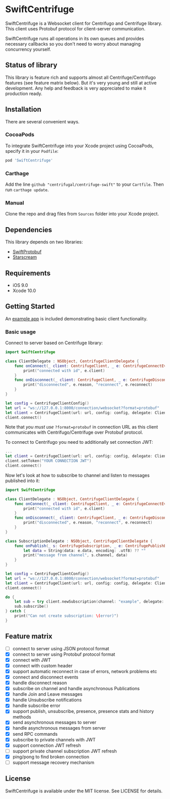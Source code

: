 # SwiftCentrifuge

SwiftCentrifuge is a Websocket client for Centrifugo and Centrifuge library. This client uses Protobuf protocol for client-server communication.

SwiftCentrifuge runs all operations in its own queues and provides necessary callbacks so you don't need to worry about managing concurrency yourself.

## Status of library

This library is feature rich and supports almost all Centrifuge/Centrifugo features (see feature matrix below). But it's very young and still at active development. Any help and feedback is very appreciated to make it production ready.

## Installation

There are several convenient ways.

### CocoaPods

To integrate SwiftCentrifuge into your Xcode project using CocoaPods, specify it in your `Podfile`:

```ruby
pod 'SwiftCentrifuge'
```

### Carthage

Add the line `github "centrifugal/centrifuge-swift"` to your `Cartfile`. Then run `carthage update`.

### Manual

Clone the repo and drag files from `Sources` folder into your Xcode project.

## Dependencies

This library depends on two libraries:

- [SwiftProtobuf](https://github.com/apple/swift-protobuf)
- [Starscream](https://github.com/daltoniam/Starscream)

## Requirements

- iOS 9.0
- Xcode 10.0

## Getting Started

An [example app](Demo) is included demonstrating basic client functionality.

### Basic usage

Connect to server based on Centrifuge library:

```swift
import SwiftCentrifuge

class ClientDelegate : NSObject, CentrifugeClientDelegate {
    func onConnect(_ client: CentrifugeClient, _ e: CentrifugeConnectEvent) {
        print("connected with id", e.client)
    }
    func onDisconnect(_ client: CentrifugeClient, _ e: CentrifugeDisconnectEvent) {
        print("disconnected", e.reason, "reconnect", e.reconnect)
    }
}

let config = CentrifugeClientConfig()
let url = "ws://127.0.0.1:8000/connection/websocket?format=protobuf"
let client = CentrifugeClient(url: url, config: config, delegate: ClientDelegate())
client.connect()
```

Note that *you must use* `?format=protobuf` in connection URL as this client communicates with Centrifugo/Centrifuge over Protobuf protocol.

To connect to Centrifugo you need to additionally set connection JWT:

```swift
...
let client = CentrifugeClient(url: url, config: config, delegate: ClientDelegate())
client.setToken("YOUR CONNECTION JWT")
client.connect()
```

Now let's look at how to subscribe to channel and listen to messages published into it:

```swift
import SwiftCentrifuge

class ClientDelegate : NSObject, CentrifugeClientDelegate {
    func onConnect(_ client: CentrifugeClient, _ e: CentrifugeConnectEvent) {
        print("connected with id", e.client)
    }
    func onDisconnect(_ client: CentrifugeClient, _ e: CentrifugeDisconnectEvent) {
        print("disconnected", e.reason, "reconnect", e.reconnect)
    }
}

class SubscriptionDelegate : NSObject, CentrifugeClientDelegate {
    func onPublish(_ s: CentrifugeSubscription, _ e: CentrifugePublishEvent) {
        let data = String(data: e.data, encoding: .utf8) ?? ""
        print("message from channel", s.channel, data)
    }
}

let config = CentrifugeClientConfig()
let url = "ws://127.0.0.1:8000/connection/websocket?format=protobuf"
let client = CentrifugeClient(url: url, config: config, delegate: ClientDelegate())
client.connect()

do {
    let sub = try client.newSubscription(channel: "example", delegate: SubscriptionDelegate())
    sub.subscribe()
} catch {
    print("Can not create subscription: \(error)")
}
```

## Feature matrix

- [ ] connect to server using JSON protocol format
- [x] connect to server using Protobuf protocol format
- [x] connect with JWT
- [x] connect with custom header
- [x] support automatic reconnect in case of errors, network problems etc
- [x] connect and disconnect events
- [x] handle disconnect reason
- [x] subscribe on channel and handle asynchronous Publications
- [x] handle Join and Leave messages
- [x] handle Unsubscribe notifications
- [x] handle subscribe error
- [x] support publish, unsubscribe, presence, presence stats and history methods
- [x] send asynchronous messages to server
- [x] handle asynchronous messages from server
- [x] send RPC commands
- [x] subscribe to private channels with JWT
- [x] support connection JWT refresh
- [ ] support private channel subscription JWT refresh
- [x] ping/pong to find broken connection
- [ ] support message recovery mechanism

## License

SwiftCentrifuge is available under the MIT license. See LICENSE for details.
